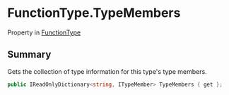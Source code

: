 # FunctionType.TypeMembers

Property in [FunctionType](/docs/api/csharp/yarn.functiontype.md)

## Summary


Gets the collection of type information for this type's type members.


```csharp
public IReadOnlyDictionary<string, ITypeMember> TypeMembers { get };
```

